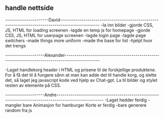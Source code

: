 ## handle nettside

----------------------David--------------------------------------------------------------------------------------------------
-la inn bilder
-gjorde CSS, JS, HTML for loading screenen
-lagde en temp js for homepage
-gjorde CSS, JS, HTML for userpage screenen
-lagde login page
-lagde page switchers
-made things more uniform
-made the base for list
-hjelpt hvor det trengs


--------------------Alexander------------------------------------------------------------------------------------------------

-Laget handlekorg header i HTML og prisene til de forskjellige produktene. For å få det til å fungere sånn at man kan adde det til handle korg, og slette det, så laget jeg javascript kode ved hjelp av Chat-gpt. La til bilder og stylet resten av elemente på CSS.


--------------------Andre------------------------------------------------------------------------------------------------------
-Laget hedder ferdig
-mangler bare Animasjon for hamburger Korte er ferdig
-bare generere random fra js
